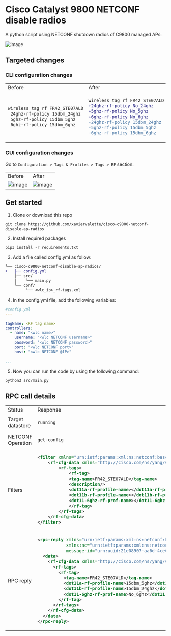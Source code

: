 # Cisco Catalyst 9800 NETCONF disable radios
 A python script using NETCONF shutdown radios of C9800 managed APs:
 
<img width="" alt="image" src="https://user-images.githubusercontent.com/28600326/219938190-5cc80d65-f912-40ac-a23e-888f0335a54b.png">

## Targeted changes
### CLI configuration changes

<table>
<tr>
<td> Before </td> <td> After </td>
</tr>
<tr>
<td>

```diff
wireless tag rf FR42_STE07ALD
 24ghz-rf-policy 15dbm_24ghz
 5ghz-rf-policy 15dbm_5ghz
 6ghz-rf-policy 15dbm_6ghz
```

</td>
<td>
    
```diff
wireless tag rf FR42_STE07ALD
+24ghz-rf-policy No_24ghz
+5ghz-rf-policy No_5ghz
+6ghz-rf-policy No_6ghz
-24ghz-rf-policy 15dbm_24ghz
-5ghz-rf-policy 15dbm_5ghz
-6ghz-rf-policy 15dbm_6ghz
```
</td>
</tr>
</table>

### GUI configuration changes

Go to ```Configuration > Tags & Profiles > Tags > RF``` section:
<table>
<tr>
<td> Before </td> <td> After </td>
</tr>
<tr>
<td>

<img width="" alt="image" src="https://user-images.githubusercontent.com/28600326/219903092-88f22b85-4e31-4ef2-a6cd-e7fd7f3af408.png">
</td>
<td>
    
<img width="" alt="image" src="https://user-images.githubusercontent.com/28600326/219903100-5c4427ec-285c-406b-95f0-9d6ab0e67482.png">
</td>
</tr>
</table>

## Get started
1. Clone or download this repo
```console
git clone https://github.com/xaviervalette/cisco-c9800-netconf-disable-ap-radios
```
2. Install required packages
```console
pip3 install -r requirements.txt
```
3. Add a file called config.yml as follow:
```diff
└── cisco-c9800-netconf-disable-ap-radios/
+   ├── config.yml
    ├── src/
    │    └── main.py    
    └── conf/
         └── <wlc_ip>_rf-tags.xml  
```
4. In the config.yml file, add the following variables:
```yaml
#config.yml
---

tagName: <RF tag name>
controllers:
  - name: "<wlc name>"
    username: "<wlc NETCONF username>"
    password: "<wlc NETCONF password>"
    port: "<wlc NETCONF port>"
    host: "<wlc NETCONF @IP>"
    
...

```
5. Now you can run the code by using the following command:
```console
python3 src/main.py
```
## RPC call details

<table>
<tr>
<td> Status </td> <td> Response </td>
</tr>
<tr>
<td> Target datastore </td>
<td>
    
```running```

</td>
</tr>
<tr>
<td> NETCONF Operation </td>
<td>
    
```get-config```

</td>
</tr>
<tr>
<td> Filters </td>
<td>
    
```xml
<filter xmlns="urn:ietf:params:xml:ns:netconf:base:1.0"> 
    <rf-cfg-data xmlns="http://cisco.com/ns/yang/Cisco-IOS-XE-wireless-rf-cfg">
        <rf-tags>
            <rf-tag>
            <tag-name>FR42_STE07ALD</tag-name>
            <description/>
            <dot11a-rf-profile-name></dot11a-rf-profile-name>
            <dot11b-rf-profile-name></dot11b-rf-profile-name>
            <dot11-6ghz-rf-prof-name></dot11-6ghz-rf-prof-name>
            </rf-tag>
        </rf-tags>
    </rf-cfg-data>
</filter>
```

</td>
</tr>
<tr>
<td> RPC reply </td>
<td>

```xml
<rpc-reply xmlns="urn:ietf:params:xml:ns:netconf:base:1.0" 
           xmlns:nc="urn:ietf:params:xml:ns:netconf:base:1.0" 
           message-id="urn:uuid:21e08907-aa6d-4ce0-a255-b5f2d640b967">
  <data>
    <rf-cfg-data xmlns="http://cisco.com/ns/yang/Cisco-IOS-XE-wireless-rf-cfg">
      <rf-tags>
        <rf-tag>
          <tag-name>FR42_STE07ALD</tag-name>
          <dot11a-rf-profile-name>15dbm_5ghz</dot11a-rf-profile-name>
          <dot11b-rf-profile-name>15dbm_24ghz</dot11b-rf-profile-name>
          <dot11-6ghz-rf-prof-name>No_6ghz</dot11-6ghz-rf-prof-name>
        </rf-tag>
      </rf-tags>
    </rf-cfg-data>
  </data>
</rpc-reply>
```

</td>
</tr>
</table>


